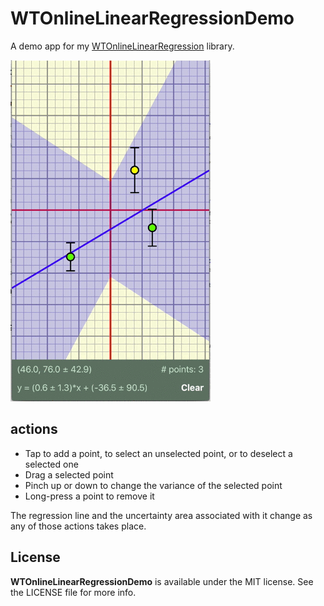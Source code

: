 # WTOnlineLinearRegressionDemo
A demo app for my [WTOnlineLinearRegression](https://github.com/wltrup/Swift-WTOnlineLinearRegression) library.

![demo](https://github.com/wltrup/iOS-Swift-WTOnlineLinearRegressionDemo/blob/master/demo.gif)

## actions

- Tap to add a point, to select an unselected point, or to deselect a selected one
- Drag a selected point
- Pinch up or down to change the variance of the selected point
- Long-press a point to remove it

The regression line and the uncertainty area associated with it change as any of those actions takes place.

## License ##

**WTOnlineLinearRegressionDemo** is available under the MIT license. See the LICENSE file for
more info.
